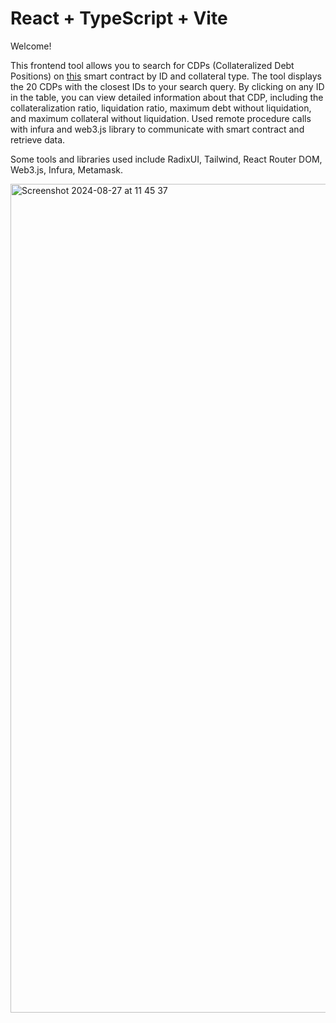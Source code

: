 # React + TypeScript + Vite

Welcome!

This frontend tool allows you to search for CDPs (Collateralized Debt Positions) on [this](https://etherscan.io/address/0x68C61AF097b834c68eA6EA5e46aF6c04E8945B2d#readContract) smart contract by ID and collateral type. The tool displays the 20 CDPs with the closest IDs to your search query. By clicking on any ID in the table, you can view detailed information about that CDP, including the collateralization ratio, liquidation ratio, maximum debt without liquidation, and maximum collateral without liquidation. Used remote procedure calls with infura and web3.js library to communicate with smart contract and retrieve data.

Some tools and libraries used include RadixUI, Tailwind, React Router DOM, Web3.js, Infura, Metamask.

<img width="1326" alt="Screenshot 2024-08-27 at 11 45 37" src="https://github.com/user-attachments/assets/d49d8dde-5ca8-4cce-8bfd-94dd21f43dbd">

